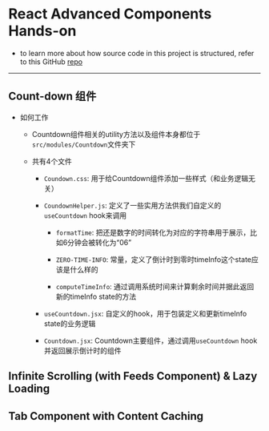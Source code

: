 <!-- @format -->

# React Advanced Components Hands-on

- to learn more about how source code in this project is structured, refer to this GitHub [repo](https://github.com/gkhan205/cwg-react-starter/tree/main)

---

## Count-down 组件

- 如何工作

  - Countdown组件相关的utility方法以及组件本身都位于 `src/modules/Countdown`文件夹下

  - 共有4个文件

    - `Coundown.css`: 用于给Countdown组件添加一些样式（和业务逻辑无关）

    - `CoundownHelper.js`: 定义了一些实用方法供我们自定义的`useCountdown` hook来调用

      - `formatTime`: 把还是数字的时间转化为对应的字符串用于展示，比如6分钟会被转化为“06”

      - `ZERO-TIME-INFO`: 常量，定义了倒计时到零时timeInfo这个state应该是什么样的

      - `computeTimeInfo`: 通过调用系统时间来计算剩余时间并据此返回新的timeInfo state的方法

    - `useCountdown.jsx`: 自定义的hook，用于包装定义和更新timeInfo state的业务逻辑

    - `Countdown.jsx`: Countdown主要组件，通过调用`useCountdown` hook并返回展示倒计时的组件

## Infinite Scrolling (with Feeds Component) & Lazy Loading

## Tab Component with Content Caching

